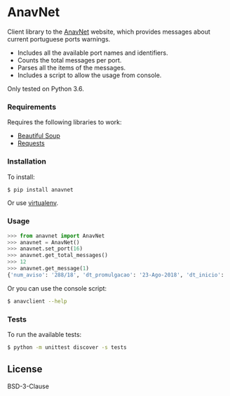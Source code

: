 
# AnavNet

Client library to the [AnavNet](http://anavnet.hidrografico.pt/AvisosLocais/AvisosLocais.aspx) website, which provides messages about current portuguese ports warnings.
* Includes all the available port names and identifiers.
* Counts the total messages per port.
* Parses all the items of the messages.
* Includes a script to allow the usage from console.

Only tested on Python 3.6.

### Requirements

Requires the following libraries to work:

* [Beautiful Soup](https://www.crummy.com/software/BeautifulSoup/)
* [Requests](http://docs.python-requests.org/en/master/)

### Installation

To install:

```sh
$ pip install anavnet
```
Or use [virtualenv](https://virtualenv.pypa.io/en/stable/).

### Usage

```python
>>> from anavnet import AnavNet
>>> anavnet = AnavNet()
>>> anavnet.set_port(16)
>>> anavnet.get_total_messages()
>>> 12
>>> anavnet.get_message(1)
{'num_aviso': '288/18', 'dt_promulgacao': '23-Ago-2018', 'dt_inicio': '24-Ago-2018', 'dt_fim': '05-Set-2018', 'ent_promulgacao': 'Capitania do Porto de Lisboa - CAPIMARLISBOA', 'local': 'Rio Tejo - Cais Militar do Portinho da Costa.', 'assunto': 'Área interdita à navegação', 'descricao': 'No período de 24AGO a 05SET, está interdita a navegação a menos de 50 metros do Cais Militar do Portinho da Costa.', 'dt_cancelamento': 'Data de cancelamento: 05-Set-2018'}
```

Or you can use the console script:

```sh
$ anavclient --help
```
 

### Tests

To run the available tests:

```sh
$ python -m unittest discover -s tests
```

License
----

BSD-3-Clause

